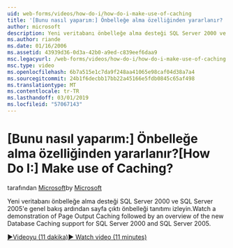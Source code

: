 ```yaml
---
uid: web-forms/videos/how-do-i/how-do-i-make-use-of-caching
title: '[Bunu nasıl yaparım:] Önbelleğe alma özelliğinden yararlanır? | Microsoft Docs'
author: microsoft
description: Yeni veritabanı önbelleğe alma desteği SQL Server 2000 ve SQL Server 2005'e genel bakış ardından sayfa çıktı önbelleği tanıtımı izleyin.
ms.author: riande
ms.date: 01/16/2006
ms.assetid: 43939d36-0d3a-42b0-a9ed-c839eef6daa9
msc.legacyurl: /web-forms/videos/how-do-i/how-do-i-make-use-of-caching
msc.type: video
ms.openlocfilehash: 6b7a515e1c7da9f248aa41065e98caf04d38a7a4
ms.sourcegitcommit: 24b1f6decbb17bb22a45166e5fdb0845c65af498
ms.translationtype: MT
ms.contentlocale: tr-TR
ms.lasthandoff: 03/01/2019
ms.locfileid: "57067143"
---
```

<a name="how-do-i-make-use-of-caching"></a><span data-ttu-id="3d3fe-104">[Bunu nasıl yaparım:] Önbelleğe alma özelliğinden yararlanır?</span><span class="sxs-lookup"><span data-stu-id="3d3fe-104">[How Do I:] Make use of Caching?</span></span>
====================
<span data-ttu-id="3d3fe-105">tarafından [Microsoft](https://github.com/microsoft)</span><span class="sxs-lookup"><span data-stu-id="3d3fe-105">by [Microsoft](https://github.com/microsoft)</span></span>

<span data-ttu-id="3d3fe-106">Yeni veritabanı önbelleğe alma desteği SQL Server 2000 ve SQL Server 2005'e genel bakış ardından sayfa çıktı önbelleği tanıtımı izleyin.</span><span class="sxs-lookup"><span data-stu-id="3d3fe-106">Watch a demonstration of Page Output Caching followed by an overview of the new Database Caching support for SQL Server 2000 and SQL Server 2005.</span></span>

[<span data-ttu-id="3d3fe-107">&#9654;Videoyu (11 dakika)</span><span class="sxs-lookup"><span data-stu-id="3d3fe-107">&#9654; Watch video (11 minutes)</span></span>](https://channel9.msdn.com/Blogs/ASP-NET-Site-Videos/how-do-i-make-use-of-caching)
